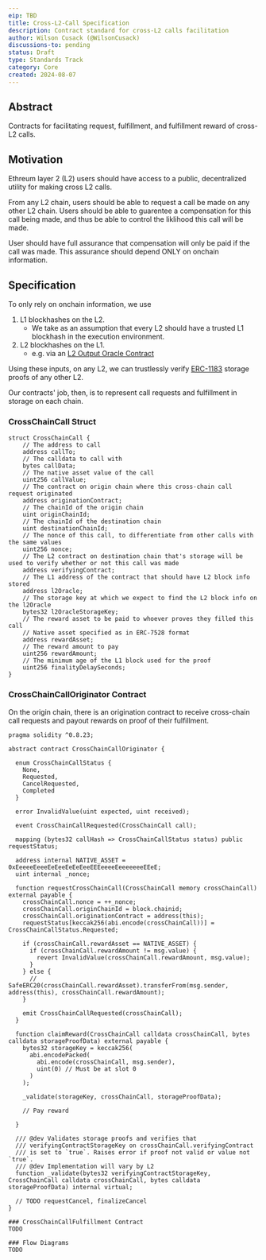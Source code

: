 ```yaml
---
eip: TBD
title: Cross-L2-Call Specification
description: Contract standard for cross-L2 calls facilitation
author: Wilson Cusack (@WilsonCusack)
discussions-to: pending
status: Draft
type: Standards Track
category: Core
created: 2024-08-07
---
```


## Abstract 
Contracts for facilitating request, fulfillment, and fulfillment reward of cross-L2 calls.

## Motivation
Ethreum layer 2 (L2) users should have access to a public, decentralized utility for making cross L2 calls. 

From any L2 chain, users should be able to request a call be made on any other L2 chain. Users should be able to guarentee a compensation for this call being made, and thus be able to control the liklihood this call will be made. 

User should have full assurance that compensation will only be paid if the call was made. This assurance should depend ONLY on onchain information. 

## Specification
To only rely on onchain information, we use
1. L1 blockhashes on the L2. 
    - We take as an assumption that every L2 should have a trusted L1 blockhash in the execution environment. 
2. L2 blockhashes on the L1.
   - e.g. via an [L2 Output Oracle Contract](https://specs.optimism.io/glossary.html?#l2-output-oracle-contract)

Using these inputs, on any L2, we can trustlessly verify [ERC-1183](https://eips.ethereum.org/EIPS/eip-1186) storage proofs of any other L2. 

Our contracts' job, then, is to represent call requests and fulfillment in storage on each chain. 

### CrossChainCall Struct 
```solidity 
struct CrossChainCall {
    // The address to call
	address callTo;
    // The calldata to call with
	bytes callData;
	// The native asset value of the call
	uint256 callValue;
    // The contract on origin chain where this cross-chain call request originated
    address originationContract;
    // The chainId of the origin chain
    uint originChainId;
    // The chainId of the destination chain
    uint destinationChainId;
	// The nonce of this call, to differentiate from other calls with the same values
	uint256 nonce;
	// The L2 contract on destination chain that's storage will be used to verify whether or not this call was made
	address verifyingContract;
	// The L1 address of the contract that should have L2 block info stored
	address l2Oracle;
	// The storage key at which we expect to find the L2 block info on the l2Oracle
	bytes32 l2OracleStorageKey;
	// The reward asset to be paid to whoever proves they filled this call
    // Native asset specified as in ERC-7528 format
	address rewardAsset;
	// The reward amount to pay 
	uint256 rewardAmount;
	// The minimum age of the L1 block used for the proof
	uint256 finalityDelaySeconds;
}

```

### CrossChainCallOriginator Contract
On the origin chain, there is an origination contract to receive cross-chain call requests and payout rewards on proof of their fulfillment. 

```solidity
pragma solidity ^0.8.23;

abstract contract CrossChainCallOriginator {

  enum CrossChainCallStatus {
    None,
    Requested,
    CancelRequested,
    Completed
  }

  error InvalidValue(uint expected, uint received);

  event CrossChainCallRequested(CrossChainCall call);

  mapping (bytes32 callHash => CrossChainCallStatus status) public requestStatus;

  address internal NATIVE_ASSET = 0xEeeeeEeeeEeEeeEeEeEeeEEEeeeeEeeeeeeeEEeE;
  uint internal _nonce;

  function requestCrossChainCall(CrossChainCall memory crossChainCall) external payable {
    crossChainCall.nonce = ++_nonce;
    crossChainCall.originChainId = block.chainid;
    crossChainCall.originationContract = address(this);
    requestStatus[keccak256(abi.encode(crossChainCall))] = CrossChainCallStatus.Requested;

    if (crossChainCall.rewardAsset == NATIVE_ASSET) {
      if (crossChainCall.rewardAmount != msg.value) {
        revert InvalidValue(crossChainCall.rewardAmount, msg.value);
      }
    } else {
      // SafeERC20(crossChainCall.rewardAsset).transferFrom(msg.sender, address(this), crossChainCall.rewardAmount);
    }

    emit CrossChainCallRequested(crossChainCall);
  }

  function claimReward(CrossChainCall calldata crossChainCall, bytes calldata storageProofData) external payable {  
    bytes32 storageKey = keccak256(
      abi.encodePacked(
        abi.encode(crossChainCall, msg.sender),
        uint(0) // Must be at slot 0
      )
    );
    
    _validate(storageKey, crossChainCall, storageProofData);

    // Pay reward

  }

  /// @dev Validates storage proofs and verifies that 
  /// verifyingContractStorageKey on crossChainCall.verifyingContract 
  /// is set to `true`. Raises error if proof not valid or value not `true`.
  /// @dev Implementation will vary by L2
  function _validate(bytes32 verifyingContractStorageKey, CrossChainCall calldata crossChainCall, bytes calldata storageProofData) internal virtual;

  // TODO requestCancel, finalizeCancel
}

### CrossChainCallFulfillment Contract
TODO

### Flow Diagrams
TODO
```